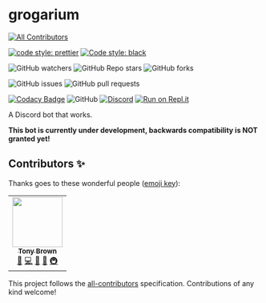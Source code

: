 # grogarium

<!-- ALL-CONTRIBUTORS-BADGE:START - Do not remove or modify this section -->

[![All Contributors](https://img.shields.io/badge/all_contributors-1-orange.svg?style=flat-square)](#contributors-)

<!-- ALL-CONTRIBUTORS-BADGE:END -->

[![code style: prettier](https://img.shields.io/badge/code_style-prettier-ff69b4.svg?style=flat-square)](https://github.com/prettier/prettier) [![Code style: black](https://img.shields.io/badge/code%20style-black-000000.svg)](https://github.com/psf/black)

![GitHub watchers](https://img.shields.io/github/watchers/tb148/grogarium?style=social) ![GitHub Repo stars](https://img.shields.io/github/stars/tb148/grogarium?style=social) ![GitHub forks](https://img.shields.io/github/forks/tb148/grogarium?style=social)

![GitHub issues](https://img.shields.io/github/issues/tb148/grogarium?logo=github) ![GitHub pull requests](https://img.shields.io/github/issues-pr/tb148/grogarium?logo=github)

[![Codacy Badge](https://api.codacy.com/project/badge/Grade/900e0c207e4d493aa2df8bb688553109)](https://app.codacy.com/manual/tb148/grogarium?utm_source=github.com&utm_medium=referral&utm_content=tb148/grogarium&utm_campaign=Badge_Grade_Dashboard) ![GitHub](https://img.shields.io/github/license/tb148/grogarium?logo=github) [![Discord](https://img.shields.io/discord/751395910831046691?logo=discord&logoColor=ffffff)](https://discord.gg/k2c5sWb) [![Run on Repl.it](https://repl.it/badge/github/tb148/grogarium)](https://repl.it/github/tb148/grogarium)

A Discord bot that works.

**This bot is currently under development, backwards compatibility is NOT granted yet!**

## Contributors ✨

Thanks goes to these wonderful people ([emoji key](https://allcontributors.org/docs/en/emoji-key)):

<!-- ALL-CONTRIBUTORS-LIST:START - Do not remove or modify this section -->

<!-- prettier-ignore-start -->

<!-- markdownlint-disable -->

<table>
  <tr>
    <td align="center"><a href="https://scratch.mit.edu/users/TonyBrown148/"><img src="https://avatars1.githubusercontent.com/u/28220642?v=4" width="100px;" alt=""/><br /><sub><b>Tony Brown</b></sub></a><br /><a href="https://github.com/tb148/grogarium/commits?author=tb148" title="Documentation">📖</a> <a href="https://github.com/tb148/grogarium/commits?author=tb148" title="Code">💻</a> <a href="https://github.com/tb148/grogarium/issues?q=author%3Atb148" title="Bug reports">🐛</a> <a href="#ideas-tb148" title="Ideas, Planning, & Feedback">🤔</a> <a href="#infra-tb148" title="Infrastructure (Hosting, Build-Tools, etc)">🚇</a></td>
  </tr>
</table>

<!-- markdownlint-enable -->

<!-- prettier-ignore-end -->

<!-- ALL-CONTRIBUTORS-LIST:END -->

This project follows the [all-contributors](https://github.com/all-contributors/all-contributors) specification. Contributions of any kind welcome!
